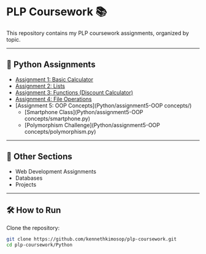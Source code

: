 # PLP Coursework 📚

This repository contains my PLP coursework assignments, organized by topic.

---

## 📂 Python Assignments

- [Assignment 1: Basic Calculator](Python/assignment1-basic-calculator/calculator.py)
- [Assignment 2: Lists](Python/assignment2-lists/list.py)
- [Assignment 3: Functions (Discount Calculator)](Python/assignment3-functions/discount.py)
- [Assignment 4: File Operations](Python/assignment4fileOperations/file.py)
- [Assignment 5: OOP Concepts](Python/assignment5-OOP concepts/)
  - [Smartphone Class](Python/assignment5-OOP concepts/smartphone.py)
  - [Polymorphism Challenge](Python/assignment5-OOP concepts/polymorphism.py)

---

## 🚀 Other Sections

- Web Development Assignments
- Databases
- Projects

---

## 🛠 How to Run

Clone the repository:

```bash
git clone https://github.com/kennethkimosop/plp-coursework.git
cd plp-coursework/Python
```
